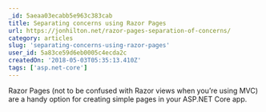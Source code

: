 ```yaml
---
_id: 5aeaa03ecabb5e963c383cab
title: Separating concerns using Razor Pages
url: https://jonhilton.net/razor-pages-separation-of-concerns/
category: articles
slug: 'separating-concerns-using-razor-pages'
user_id: 5a83ce59d6eb0005c4ecda2c
createdOn: '2018-05-03T05:35:13.410Z'
tags: ['asp.net-core']
---
```


Razor Pages (not to be confused with Razor views when you’re using MVC) are a handy option for creating simple pages in your ASP.NET Core app.
